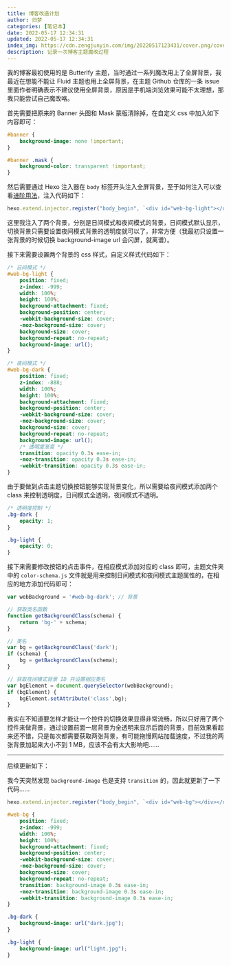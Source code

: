 ```yaml
---
title: 博客改造计划
author: 归梦
categories: [笔记本]
date: 2022-05-17 12:34:31
updated: 2022-05-17 12:34:31
index_img: https://cdn.zengjunyin.com/img/20220517123431/cover.png/cover
description: 记录一次博客主题魔改过程
---
```


我的博客最初使用的是 Butterlfy 主题，当时通过一系列魔改用上了全屏背景，我最近在想能不能让 Fluid 主题也用上全屏背景，在主题 Github 仓库的一条 issue 里面作者明确表示不建议使用全屏背景，原因是手机端浏览效果可能不太理想，那我只能尝试自己魔改咯。

首先需要把原来的 Banner 头图和 Mask 蒙版清除掉，在自定义 css 中加入如下内容即可：

```css
#banner {
    background-image: none !important;
}

#banner .mask {
    background-color: transparent !important;
}
```

然后需要通过 Hexo 注入器在 `body` 标签开头注入全屏背景，至于如何注入可以查看[进阶用法](https://hexo.fluid-dev.com/docs/advance/)，注入代码如下：

```javascript
hexo.extend.injector.register("body_begin", `<div id="web-bg-light"></div><div id="web-bg-dark"></div>`);
```

这里我注入了两个背景，分别是日间模式和夜间模式的背景，日间模式默认显示，切换背景只需要设置夜间模式背景的透明度就可以了，非常方便（我最初只设置一张背景的时候切换 background-image url 会闪屏，就离谱）。

接下来需要设置两个背景的 css 样式，自定义样式代码如下：

```css
/* 日间模式 */
#web-bg-light {
    position: fixed;
    z-index: -999;
    width: 100%;
    height: 100%;
    background-attachment: fixed;
    background-position: center;
    -webkit-background-size: cover;
    -moz-background-size: cover;
    background-size: cover;
    background-repeat: no-repeat;
    background-image: url();
}

/* 夜间模式 */
#web-bg-dark {
    position: fixed;
    z-index: -888;
    width: 100%;
    height: 100%;
    background-attachment: fixed;
    background-position: center;
    -webkit-background-size: cover;
    -moz-background-size: cover;
    background-size: cover;
    background-repeat: no-repeat;
    background-image: url();
    /* 透明度渐变 */
    transition: opacity 0.3s ease-in; 
    -moz-transition: opacity 0.3s ease-in;
    -webkit-transition: opacity 0.3s ease-in;
}
```

由于要做到点击主题切换按钮能够实现背景变化，所以需要给夜间模式添加两个 class 来控制透明度，日间模式全透明，夜间模式不透明。

```css
/* 透明度控制 */
.bg-dark {
    opacity: 1;
}

.bg-light {
    opacity: 0;
}
```

接下来需要修改按钮的点击事件，在相应模式添加对应的 class 即可，主题文件夹中的 `color-schema.js` 文件就是用来控制日间模式和夜间模式主题属性的，在相应的地方添加代码即可：

```javascript
var webBackground = '#web-bg-dark'; // 背景

// 获取类名函数
function getBackgroundClass(schema) {
    return 'bg-' + schema;
}

// 类名
var bg = getBackgroundClass('dark');
if (schema) {
    bg = getBackgroundClass(schema);
}

// 获取夜间模式背景 ID 并设置相应类名
var bgElement = document.querySelector(webBackground);
if (bgElement) {
    bgElement.setAttribute('class',bg);
}
```

我实在不知道要怎样才能让一个控件的切换效果显得非常流畅，所以只好用了两个控件来做背景，通过设置前面一层背景为全透明来显示后面的背景，目前效果看起来还不错，只是每次都需要获取两张背景，有可能拖慢网站加载速度，不过我的两张背景加起来大小不到 1 MB，应该不会有太大影响吧......

---

后续更新如下：

我今天突然发现 `background-image` 也是支持 `transition` 的，因此就更新了一下代码......

```javascript
hexo.extend.injector.register("body_begin", `<div id="web-bg"></div></div>`);
```

```css
#web-bg {
    position: fixed;
    z-index: -999;
    width: 100%;
    height: 100%;
    background-attachment: fixed;
    background-position: center;
    -webkit-background-size: cover;
    -moz-background-size: cover;
    background-size: cover;
    background-repeat: no-repeat;
    transition: background-image 0.3s ease-in; 
    -moz-transition: background-image 0.3s ease-in;
    -webkit-transition: background-image 0.3s ease-in;
}

.bg-dark {
    background-image: url("dark.jpg");
}

.bg-light {
    background-image: url("light.jpg");
}

```